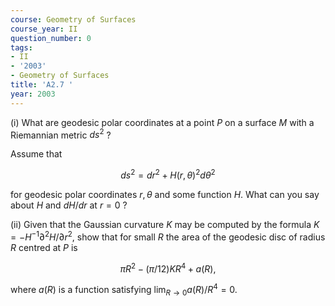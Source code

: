 ```yaml
---
course: Geometry of Surfaces
course_year: II
question_number: 0
tags:
- II
- '2003'
- Geometry of Surfaces
title: 'A2.7 '
year: 2003
---
```



(i) What are geodesic polar coordinates at a point $P$ on a surface $M$ with a Riemannian metric $d s^{2}$ ?

Assume that

$$d s^{2}=d r^{2}+H(r, \theta)^{2} d \theta^{2}$$

for geodesic polar coordinates $r, \theta$ and some function $H$. What can you say about $H$ and $d H / d r$ at $r=0$ ?

(ii) Given that the Gaussian curvature $K$ may be computed by the formula $K=-H^{-1} \partial^{2} H / \partial r^{2}$, show that for small $R$ the area of the geodesic disc of radius $R$ centred at $P$ is

$$\pi R^{2}-(\pi / 12) K R^{4}+a(R),$$

where $a(R)$ is a function satisfying $\lim _{R \rightarrow 0} a(R) / R^{4}=0$.